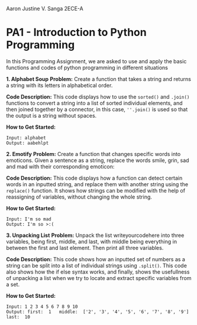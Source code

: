Aaron Justine V. Sanga 2ECE-A
# PA1 - Introduction to Python Programming
In this Programming Assignment, we are asked to use and apply the basic functions and codes of python programming in different situations

**1. Alphabet Soup**
**Problem:**
Create a function that takes a string and returns a string with its letters in alphabetical order.

**Code Description:**
This code displays how to use the ```sorted()``` and ```.join()``` functions to convert a string into a list of sorted individual elements, and then joined together by a connector, in this case, ```''.join()``` is used so that the output is a string without spaces.

**How to Get Started:**
```
Input: alphabet
Output: aabehlpt
```

**2. Emotify**
**Problem:**
Create a function that changes specific words into emoticons. Given a sentence as a string, replace the words smile, grin, sad and mad with their corresponding emoticon:

**Code Description:**
This code displays how a function can detect certain words in an inputted string, and replace them with another string using the ```replace()``` function. It shows how strings can be modified with the help of reassigning of variables, without changing the whole string.

**How to Get Started:**
```
Input: I'm so mad
Output: I'm so >:(
```

**3. Unpacking List**
**Problem:** Unpack the list writeyourcodehere into three variables, being first, middle, and last, with middle being everything in between the first and last element. Then print all three variables.

**Code Description:**
This code shows how an inputted set of numbers as a string can be split into a list of individual strings using ```.split()```. This code also shows how the if else syntax works, and finally, shows the usefullness of unpacking a list when we try to locate and extract specific variables from a set.

**How to Get Started:**
```
Input: 1 2 3 4 5 6 7 8 9 10
Output: first:  1 	middle:  ['2', '3', '4', '5', '6', '7', '8', '9'] 	last:  10
```
